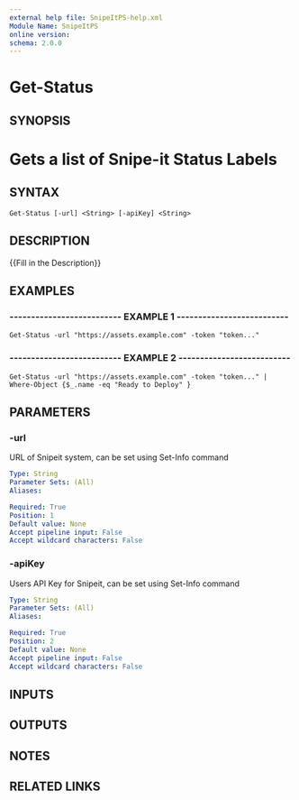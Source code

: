 ```yaml
---
external help file: SnipeItPS-help.xml
Module Name: SnipeItPS
online version: 
schema: 2.0.0
---
```


# Get-Status

## SYNOPSIS
# Gets a list of Snipe-it Status Labels

## SYNTAX

```
Get-Status [-url] <String> [-apiKey] <String>
```

## DESCRIPTION
{{Fill in the Description}}

## EXAMPLES

### -------------------------- EXAMPLE 1 --------------------------
```
Get-Status -url "https://assets.example.com" -token "token..."
```

### -------------------------- EXAMPLE 2 --------------------------
```
Get-Status -url "https://assets.example.com" -token "token..." | Where-Object {$_.name -eq "Ready to Deploy" }
```

## PARAMETERS

### -url
URL of Snipeit system, can be set using Set-Info command

```yaml
Type: String
Parameter Sets: (All)
Aliases: 

Required: True
Position: 1
Default value: None
Accept pipeline input: False
Accept wildcard characters: False
```

### -apiKey
Users API Key for Snipeit, can be set using Set-Info command

```yaml
Type: String
Parameter Sets: (All)
Aliases: 

Required: True
Position: 2
Default value: None
Accept pipeline input: False
Accept wildcard characters: False
```

## INPUTS

## OUTPUTS

## NOTES

## RELATED LINKS

